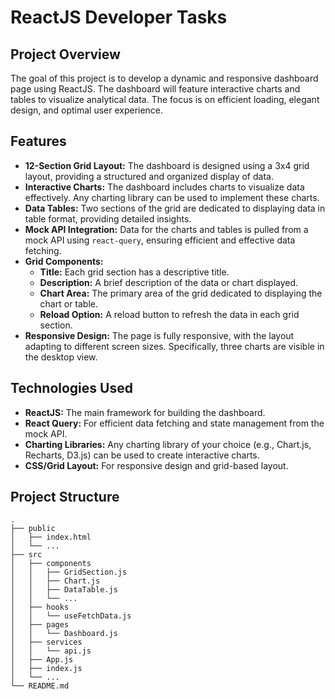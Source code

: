 # ReactJS Developer Tasks

## Project Overview

The goal of this project is to develop a dynamic and responsive dashboard page using ReactJS. The dashboard will feature interactive charts and tables to visualize analytical data. The focus is on efficient loading, elegant design, and optimal user experience.

## Features

- **12-Section Grid Layout:** The dashboard is designed using a 3x4 grid layout, providing a structured and organized display of data.
- **Interactive Charts:** The dashboard includes charts to visualize data effectively. Any charting library can be used to implement these charts.
- **Data Tables:** Two sections of the grid are dedicated to displaying data in table format, providing detailed insights.
- **Mock API Integration:** Data for the charts and tables is pulled from a mock API using `react-query`, ensuring efficient and effective data fetching.
- **Grid Components:**
  - **Title:** Each grid section has a descriptive title.
  - **Description:** A brief description of the data or chart displayed.
  - **Chart Area:** The primary area of the grid dedicated to displaying the chart or table.
  - **Reload Option:** A reload button to refresh the data in each grid section.
- **Responsive Design:** The page is fully responsive, with the layout adapting to different screen sizes. Specifically, three charts are visible in the desktop view.

## Technologies Used

- **ReactJS:** The main framework for building the dashboard.
- **React Query:** For efficient data fetching and state management from the mock API.
- **Charting Libraries:** Any charting library of your choice (e.g., Chart.js, Recharts, D3.js) can be used to create interactive charts.
- **CSS/Grid Layout:** For responsive design and grid-based layout.

## Project Structure

```plaintext
.
├── public
│   ├── index.html
│   └── ...
├── src
│   ├── components
│   │   ├── GridSection.js
│   │   ├── Chart.js
│   │   ├── DataTable.js
│   │   └── ...
│   ├── hooks
│   │   └── useFetchData.js
│   ├── pages
│   │   └── Dashboard.js
│   ├── services
│   │   └── api.js
│   ├── App.js
│   ├── index.js
│   └── ...
└── README.md
